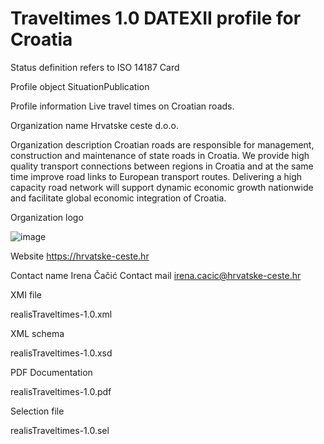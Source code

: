 # Traveltimes 1.0 DATEXII profile for Croatia

Status definition refers to ISO 14187
Card

Profile object
SituationPublication

Profile information
Live travel times on Croatian roads.

Organization name
Hrvatske ceste d.o.o.

Organization description
Croatian roads are responsible for management, construction and maintenance of state roads in Croatia. We provide high quality transport connections between regions in Croatia and at the same time improve road links to European transport routes. Delivering a high capacity road network will support dynamic economic growth nationwide and facilitate global economic integration of Croatia.

Organization logo

![image](https://github.com/DATEX-II-EU/Profiles/assets/24648804/bde99cac-3c11-4234-8002-d85a2748a29d)

Website
https://hrvatske-ceste.hr

Contact name
Irena Čačić
Contact mail
irena.cacic@hrvatske-ceste.hr

XMI file

realisTraveltimes-1.0.xml

XML schema

realisTraveltimes-1.0.xsd

PDF Documentation

realisTraveltimes-1.0.pdf

Selection file

realisTraveltimes-1.0.sel
